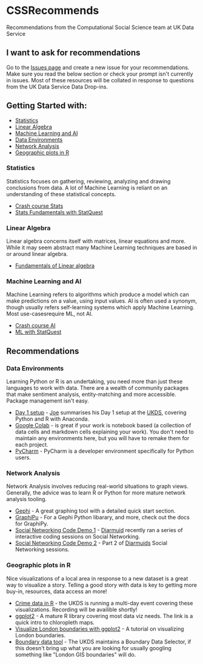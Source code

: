 # CSSRecommends
Recommendations from the Computational Social Science team at UK Data Service

## I want to ask for recommendations
Go to the [Issues page](https://github.com/UKDataServiceOpen/CSSRecommends/issues) and create a new issue for your recommendations. Make sure you read the below section or check your prompt isn't currently in issues. Most of these resources will be collated in response to questions from the UK Data Service Data Drop-ins.

## Getting Started with:
* [Statistics](#statistics)
* [Linear Algebra](#linear-algebra)
* [Machine Learning and AI](#machine-learning-and-ai)
* [Data Environments](#data-environments)
* [Network Analysis](#network-analysis)
* [Geographic plots in R](#geographic-plots-in-r)

### Statistics  
Statistics focuses on gathering, reviewing, analyzing and drawing conclusions from data. A lot of Machine Learning is reliant on an understanding of these statistical concepts.
* [Crash course Stats](https://thecrashcourse.com/courses/statistics)
* [Stats Fundamentals with StatQuest](https://www.youtube.com/playlist?list=PLblh5JKOoLUK0FLuzwntyYI10UQFUhsY9)

### Linear Algebra
Linear algebra concerns itself with matrices, linear equations and more. While it may seem abstract many Machine Learning techniques are based in or around linear algebra. 
* [Fundamentals of Linear algebra](https://www.youtube.com/playlist?list=PLZHQObOWTQDPD3MizzM2xVFitgF8hE_ab )

### Machine Learning and AI 
Machine Learning refers to algorithms which produce a model which can make predictions on a value, using input values. AI is often used a synonym, though usually refers self-learning systems which apply Machine Learning. Most use-casesrequire ML, not AI.
* [Crash course AI](https://thecrashcourse.com/courses/ai )
* [ML with StatQuest](https://www.youtube.com/playlist?list=PLblh5JKOoLUICTaGLRoHQDuF_7q2GfuJF)

## Recommendations
### Data Environments
Learning Python or R is an undertaking, you need more than just these languages to work with data. There are a wealth of community packages that make sentiment analysis, entity-matching and more accessible. Package management isn't easy.

* [Day 1 setup](https://towardsdatascience.com/an-environment-for-data-d03c6767efe2) - [Joe](https://twitter.com/JosephAllen1234) summarises his Day 1 setup at the [UKDS](https://www.ukdataservice.ac.uk/), covering Python and R with Anaconda.
* [Google Colab](https://colab.research.google.com/notebooks/intro.ipynb) -  is great if your work is notebook based (a collection of data cells and markdown cells explaining your work). You don't need to maintain any environments here, but you will have to remake them for each project.
* [PyCharm](https://www.jetbrains.com/pycharm/) - PyCharm is a developer environment specifically for Python users.

### Network Analysis
Network Analysis involves reducing real-world situations to graph views. Generally, the advice was to learn R or Python for more mature network analysis tooling.
* [Gephi](https://gephi.org/users/) - A great graphing tool with a detailed quick start section.
* [GraphiPu](https://pypi.org/project/GraphiPy/) - For a Gephi Python libarary, and more, check out the docs for GraphiPy.
* [Social Networking Code Demo 1](https://www.youtube.com/watch?v=4Jcwc9fApnI) - [Diarmuid](https://twitter.com/DiarmuidMc) recently ran a series of interactive coding sessions on Social Networking.
* [Social Networking Code Demo 2](https://www.youtube.com/watch?v=a1oJiBo14u0) - Part 2 of [Diarmuids](https://twitter.com/DiarmuidMc) Social Networking sessions.

### Geographic plots in R
Nice visualizations of a local area in response to a new dataset is a great way to visualize a story. Telling a good story with data is key to getting more buy-in, resources, data access an more!

* [Crime data in R](https://t.co/5cYy3gHBJP?amp=1) - the UKDS is running a multi-day event covering these visualizations. Recording will be availible shortly!
* [ggplot2](https://www.r-graph-gallery.com/327-chloropleth-map-from-geojson-with-ggplot2.html) - A mature R library covering most data viz needs. The link is a quick intro to chloropleth maps.
* [Visualize London boundaries with ggplot2](https://datatricks.co.uk/london-map-in-3-easy-steps) - A tutorial on visualizing London boundaries.
* [Boundary data tool](https://borders.ukdataservice.ac.uk/bds.html) - The UKDS maintains a Boundary Data Selector, if this doesn't bring up what you are looking for usually googling something like "London GIS boundaries" will do.
